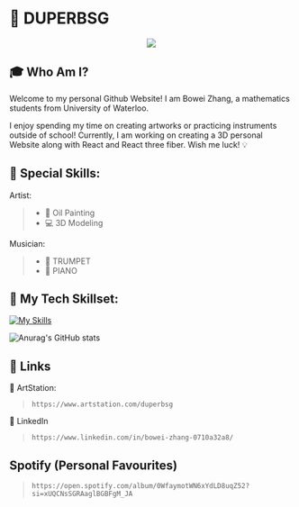 
<!---
DuperBSG/DuperBSG is a ✨ special ✨ repository because its `README.md` (this file) appears on your GitHub profile.
You can click the Preview link to take a look at your changes.
--->

# :rose: DUPERBSG

<p align="center">
  <img src="https://github.com/user-attachments/assets/5790e652-b916-462c-a611-2ebf058c2c07" />
</p>


## :mortar_board: Who Am I?
Welcome to my personal Github Website! I am Bowei Zhang, a mathematics students from University of Waterloo.

I enjoy spending my time on creating artworks or practicing instruments outside of school!
Currently, I am working on creating a 3D personal Website along with React and React three fiber. Wish me luck! :bulb:

## :tropical_drink: Special Skills:
>

Artist:
> - :art: Oil Painting 
> - :computer: 3D Modeling


Musician:
> - :trumpet: TRUMPET
> - :musical_keyboard: PIANO


## :space_invader: My Tech Skillset:
[![My Skills](https://skillicons.dev/icons?i=js,html,css,c,cpp,java,python,ps,blender,react)](https://skillicons.dev)

![Anurag's GitHub stats](https://github-readme-stats.vercel.app/api?username=duperbsg&show_icons=true&bg_color=00000000)

## :rocket: Links
:link: ArtStation:
> ```
> https://www.artstation.com/duperbsg
> ```

:link: LinkedIn
> ```
> https://www.linkedin.com/in/bowei-zhang-0710a32a8/
> ```

## Spotify (Personal Favourites)

> ```
> https://open.spotify.com/album/0WfaymotWN6xYdLD8uqZ52?si=xUQCNsSGRAaglBGBFgM_JA
> ```
